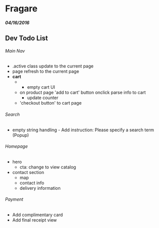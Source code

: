 # Fragare

##### 04/16/2016
## Dev Todo List

###### Main Nav
- .active class update to the current page
- page refresh to the current page
- **cart** 
	- + empty cart UI
	- on product page 'add to cart' button onclick parse info to cart
		- update counter
	- 'checkout button' to cart page

###### Search
- empty string handling - Add instruction: Please specify a search term (Popup)

###### Homepage
- hero
	- cta: change to view catalog
- contact section
	- map
	- contact info
	- delivery information

###### Payment
- Add complimentary card
- Add final receipt view
